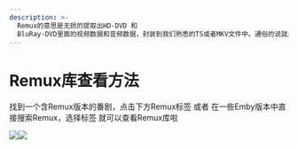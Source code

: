 ```yaml
---
description: >-
  Remux的意思是无损的提取出HD-DVD 和
  BluRay-DVD里面的视频数据和音频数据，封装到我们熟悉的TS或者MKV文件中。通俗的说就是原盘，特点为特别大，特别耗流量（逃
---
```


# Remux库查看方法

找到一个含Remux版本的番剧，点击下方Remux标签 或者 在一些Emby版本中直接搜索Remux，选择标签 就可以查看Remux库啦

![](https://pilipili.gitbook.io/\~gitbook/image?url=https%3A%2F%2Fgithub.com%2Fhsuyelin%2FPiliPili%2Fblob%2Fmain%2Fsrc%2Fimages%2Fremux\_readme\_1.jpg%3Fraw%3Dtrue\&width=768\&dpr=4\&quality=100\&sign=15fc1c53\&sv=1)![](https://pilipili.gitbook.io/\~gitbook/image?url=https%3A%2F%2Fgithub.com%2Fhsuyelin%2FPiliPili%2Fblob%2Fmain%2Fsrc%2Fimages%2Fremux\_readme\_2.jpg%3Fraw%3Dtrue\&width=768\&dpr=4\&quality=100\&sign=96af730e\&sv=1)
